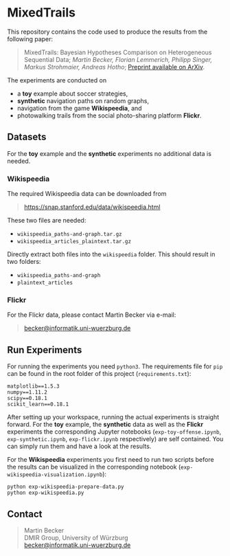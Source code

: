# MixedTrails

This repository contains the code used to produce the results from the following paper:

> MixedTrails: Bayesian Hypotheses Comparison on Heterogeneous Sequential Data;
> *Martin Becker, Florian Lemmerich, Philipp Singer, Markus Strohmaier, Andreas Hotho*;
> [Preprint available on ArXiv](https://arxiv.org/abs/1612.07612).

The experiments are conducted on 
* a **toy** example about soccer strategies, 
* **synthetic** navigation paths on random graphs,
* navigation from the game **Wikispeedia**, and
* photowalking trails from the social photo-sharing platform **Flickr**.

## Datasets

For the **toy** example and the **synthetic** experiments no additional data is needed.

### Wikispeedia
The required Wikispeedia data can be downloaded from
> https://snap.stanford.edu/data/wikispeedia.html

These two files are needed:
* `wikispeedia_paths-and-graph.tar.gz`
* `wikispeedia_articles_plaintext.tar.gz`

Directly extract both files into the `wikispeedia` folder. This should result in two folders:
* `wikispeedia_paths-and-graph`
* `plaintext_articles`


### Flickr
For the Flickr data, please contact Martin Becker via e-mail:
>becker@informatik.uni-wuerzburg.de

## Run Experiments

For running the experiments you need `python3`. 
The requirements file for `pip` can be found in the root folder of this project (`requirements.txt`):
```
matplotlib==1.5.3
numpy==1.11.2
scipy==0.18.1
scikit_learn==0.18.1
```

After setting up your workspace, running the actual experiments is straight forward.
For the **toy** example, the **synthetic** data as well as the **Flickr** experiments
the corresponding Jupyter notebooks (`exp-toy-offense.ipynb`, `exp-synthetic.ipynb`, `exp-flickr.ipynb` respectively) 
are self contained.
You can simply run them and have a look at the results.

For the **Wikispeedia** experiments you first need to run two scripts before 
the results can be visualized in the corresponding notebook (`exp-wikispeedia-visualization.ipynb`):
```
python exp-wikispeedia-prepare-data.py
python exp-wikispeedia.py
```

## Contact
>Martin Becker<br />
DMIR Group, University of Würzburg<br />
becker@informatik.uni-wuerzburg.de
